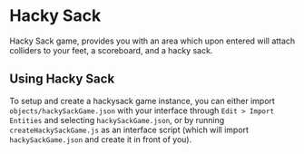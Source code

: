 Hacky Sack
===================
Hacky Sack game, provides you with an area which upon entered will attach colliders to your feet, a scoreboard, and a hacky sack.

Using Hacky Sack
-------
To setup and create a hackysack game instance, you can either import `objects/hackySackGame.json` with your interface through `Edit > Import Entities` and selecting `hackySackGame.json`, or by running `createHackySackGame.js` as an interface script (which will import `hackySackGame.json` and create it in front of you).